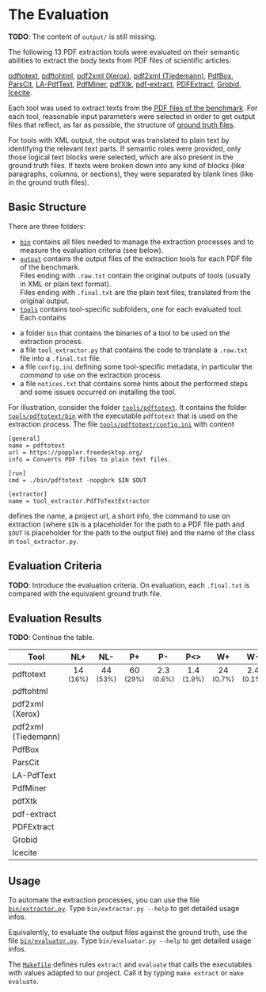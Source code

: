 # The Evaluation

**TODO**: The content of `output/` is still missing.

The following 13 PDF extraction tools were evaluated on their semantic abilities to extract the body texts from PDF files of scientific articles:

[pdftotext](https://poppler.freedesktop.org/), 
[pdftohtml](https://poppler.freedesktop.org/), 
[pdf2xml (Xerox)](https://sourceforge.net/projects/pdf2xml/), 
[pdf2xml (Tiedemann)](https://bitbucket.org/tiedemann/pdf2xml/), 
[PdfBox](https://github.com/apache/pdfbox), 
[ParsCit](https://github.com/knmnyn/ParsCit), 
[LA-PdfText](https://github.com/BMKEG/lapdftext), 
[PdfMiner](https://github.com/euske/pdfminer/), 
[pdfXtk](https://github.com/tamirhassan/pdfxtk), 
[pdf-extract](https://github.com/CrossRef/pdfextract), 
[PDFExtract](https://github.com/elacin/PDFExtract), 
[Grobid](https://github.com/kermitt2/grobid), 
[Icecite](https://github.com/ckorzen/icecite).

Each tool was used to extract texts from the [PDF files of the benchmark](../benchmark/pdf). 
For each tool, reasonable input parameters were selected in order to get output files that reflect, as far as possible, the
structure of [ground truth files](../benchmark/groundtruth).

For tools with XML output, the output was translated to plain text by identifying the relevant text parts.
If semantic roles were provided, only those logical text blocks were selected, which are also present in the ground truth files. 
If texts were broken down into any kind of blocks (like paragraphs, columns, or sections), they were separated by blank lines (like in the ground truth files).

## Basic Structure

There are three folders:

+ [`bin`](bin) contains all files needed to manage the extraction processes and to measure the evaluation criteria (see below).
+ [`output`](output) contains the output files of the extraction tools for each PDF file of the benchmark. <br/>
 Files ending with `.raw.txt` contain the original outputs of tools (usually in XML or plain text format). <br/>
 Files ending with `.final.txt` are the plain text files, translated from the original output.<br/>
+ [`tools`](tools) contains tool-specific subfolders, one for each evaluated tool. Each contains
 * a folder `bin` that contains the binaries of a tool to be used on the extraction process.
 * a file `tool_extractor.py` that contains the code to translate a `.raw.txt` file into a `.final.txt` file.
 * a file `config.ini` defining some tool-specific metadata, in particular the *command* to use on the extraction process.
 * a file `notices.txt` that contains some hints about the performed steps and some issues occurred on installing the tool.
 
For illustration, consider the folder [`tools/pdftotext`](tools/pdftotext).
It contains the folder [`tools/pdftotext/bin`](tools/pdftotext/bin) with the executable `pdftotext` that is used on the extraction process.
The file [`tools/pdftotext/config.ini`](tools/pdftotext/config.ini) with content
  
```
[general]
name = pdftotext
url = https://poppler.freedesktop.org/
info = Converts PDF files to plain text files.

[run]
cmd = ./bin/pdftotext -nopgbrk $IN $OUT

[extractor]
name = tool_extractor.PdfToTextExtractor
```

defines the name, a project url, a short info, the command to use on extraction (where `$IN` is a placeholder for the path to a PDF file path and `$OUT` is placeholder for the path to the output file) and the name of the class in `tool_extractor.py`.

## Evaluation Criteria

**TODO**: Introduce the evaluation criteria.
On evaluation, each `.final.txt` is compared with the equivalent ground truth file.

## Evaluation Results

**TODO**: Continue the table.

| Tool                | NL+  | NL-  | P+   | P-   | P<>  | W+   | W-   | W~   | ERR  | T    |
| ------------------- |:----:|:----:|:----:|:----:|:----:|:----:|:----:|:----:|:----:|:----:|
| pdftotext           | 14 <br/> <sup>(16%)</sup> | 44 <br/> <sup>(53%)</sup> | 60 <br/> <sup>(29%)</sup> | 2.3 <br/> <sup>(0.6%)</sup> | 1.4 <br/> <sup>(1.9%)</sup> | 24 <br/> <sup>(0.7%)</sup> | 2.4 <br/> <sup>(0.1%)</sup> | 41 <br/> <sup>(1.2%)</sup> | 2 <br/> <sup> </sup>   | 0.3 <br/> <sup> </sup> |
| pdftohtml           |      |      |      |      |      |      |      |      |      |      |
| pdf2xml (Xerox)     |      |      |      |      |      |      |      |      |      |      |
| pdf2xml (Tiedemann) |      |      |      |      |      |      |      |      |      |      |
| PdfBox              |      |      |      |      |      |      |      |      |      |      |
| ParsCit             |      |      |      |      |      |      |      |      |      |      |
| LA-PdfText          |      |      |      |      |      |      |      |      |      |      |
| PdfMiner            |      |      |      |      |      |      |      |      |      |      |
| pdfXtk              |      |      |      |      |      |      |      |      |      |      |
| pdf-extract         |      |      |      |      |      |      |      |      |      |      |
| PDFExtract          |      |      |      |      |      |      |      |      |      |      |
| Grobid              |      |      |      |      |      |      |      |      |      |      |
| Icecite             |      |      |      |      |      |      |      |      |      |      |


## Usage

To automate the extraction processes, you can use the file [`bin/extractor.py`](bin/extractor.py). 
Type `bin/extractor.py --help` to get detailed usage infos.

Equivalently, to evaluate the output files against the ground truth, use the file [`bin/evaluator.py`](bin/evaluator.py). 
Type `bin/evaluator.py --help` to get detailed usage infos.

The [`Makefile`](Makefile) defines rules `extract` and `evaluate` that calls the executables with values adapted to our project.
Call it by typing `make extract` or `make evaluate`.
